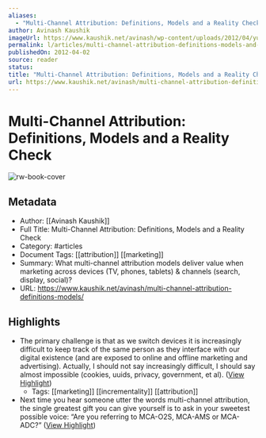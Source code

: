 ```yaml
---
aliases:
  - "Multi-Channel Attribution: Definitions, Models and a Reality Check"
author: Avinash Kaushik
imageUrl: https://www.kaushik.net/avinash/wp-content/uploads/2012/04/yum-11.jpg
permalink: l/articles/multi-channel-attribution-definitions-models-and-a-reality-check
publishedOn: 2012-04-02
source: reader
status: 
title: "Multi-Channel Attribution: Definitions, Models and a Reality Check"
url: https://www.kaushik.net/avinash/multi-channel-attribution-definitions-models/
---
```

# Multi-Channel Attribution: Definitions, Models and a Reality Check

![rw-book-cover](https://www.kaushik.net/avinash/wp-content/uploads/2012/04/yum-11.jpg)

## Metadata

- Author: [[Avinash Kaushik]]
- Full Title: Multi-Channel Attribution: Definitions, Models and a Reality Check
- Category: #articles
- Document Tags: [[attribution]] [[marketing]]
- Summary: What multi-channel attribution models deliver value when marketing across devices (TV, phones, tablets) & channels (search, display, social)?
- URL: https://www.kaushik.net/avinash/multi-channel-attribution-definitions-models/

## Highlights

- The primary challenge is that as we switch devices it is increasingly difficult to keep track of the same person as they interface with our digital existence (and are exposed to online and offline marketing and advertising). Actually, I should not say increasingly difficult, I should say almost impossible (cookies, uuids, privacy, government, et al). ([View Highlight](https://read.readwise.io/read/01h9n4ex9an64svtk52tjkd6sk))
    - Tags: [[marketing]] [[incrementality]] [[attribution]]
- Next time you hear someone utter the words multi-channel attribution, the single greatest gift you can give yourself is to ask in your sweetest possible voice: “Are you referring to MCA-O2S, MCA-AMS or MCA-ADC?” ([View Highlight](https://read.readwise.io/read/01h9n4jyxjg86xntvnj0t9fr8j))
